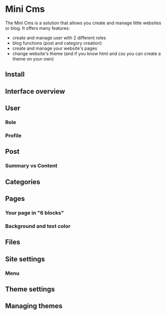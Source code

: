 # Mini Cms

The Mini Cms is a solution that allows you create and manage little websites or blog.
It offers many features:
- create and manage user with 2 different roles
- blog functions (post and category creation)
- create and manage your website's pages
- change website's theme (and if you know html and css you can create a theme on your own)

## Install

## Interface overview

## User

### Role

### Profile

## Post

### Summary vs Content

## Categories

## Pages

### Your page in "6 blocks"

### Background and text color

## Files

## Site settings

### Menu

## Theme settings

## Managing themes





